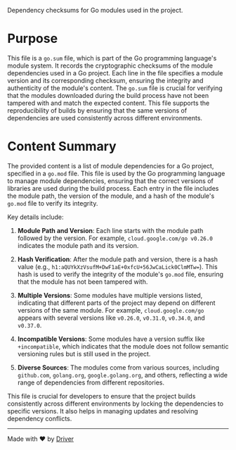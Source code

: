 <!--------------------------------------------------------------------------------->
<!-- IMPORTANT: This file is auto-generated by Driver (https://driver.ai). -------->
<!-- Manual edits may be overwritten on future commits. --------------------------->
<!--------------------------------------------------------------------------------->

Dependency checksums for Go modules used in the project.

# Purpose
This file is a `go.sum` file, which is part of the Go programming language's module system. It records the cryptographic checksums of the module dependencies used in a Go project. Each line in the file specifies a module version and its corresponding checksum, ensuring the integrity and authenticity of the module's content. The `go.sum` file is crucial for verifying that the modules downloaded during the build process have not been tampered with and match the expected content. This file supports the reproducibility of builds by ensuring that the same versions of dependencies are used consistently across different environments.
# Content Summary
The provided content is a list of module dependencies for a Go project, specified in a `go.mod` file. This file is used by the Go programming language to manage module dependencies, ensuring that the correct versions of libraries are used during the build process. Each entry in the file includes the module path, the version of the module, and a hash of the module's `go.mod` file to verify its integrity.

Key details include:

1. **Module Path and Version**: Each line starts with the module path followed by the version. For example, `cloud.google.com/go v0.26.0` indicates the module path and its version.

2. **Hash Verification**: After the module path and version, there is a hash value (e.g., `h1:aQUYkXzVsufM+DwF1aE+0xfcU+56JwCaLick0ClmMTw=`). This hash is used to verify the integrity of the module's `go.mod` file, ensuring that the module has not been tampered with.

3. **Multiple Versions**: Some modules have multiple versions listed, indicating that different parts of the project may depend on different versions of the same module. For example, `cloud.google.com/go` appears with several versions like `v0.26.0`, `v0.31.0`, `v0.34.0`, and `v0.37.0`.

4. **Incompatible Versions**: Some modules have a version suffix like `+incompatible`, which indicates that the module does not follow semantic versioning rules but is still used in the project.

5. **Diverse Sources**: The modules come from various sources, including `github.com`, `golang.org`, `google.golang.org`, and others, reflecting a wide range of dependencies from different repositories.

This file is crucial for developers to ensure that the project builds consistently across different environments by locking the dependencies to specific versions. It also helps in managing updates and resolving dependency conflicts.

---
Made with ❤️ by [Driver](https://www.driver.ai/)